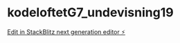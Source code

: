 # kodeloftetG7_undevisning19

[Edit in StackBlitz next generation editor ⚡️](https://stackblitz.com/~/github.com/JulieKodehode/kodeloftetG7_undevisning19)